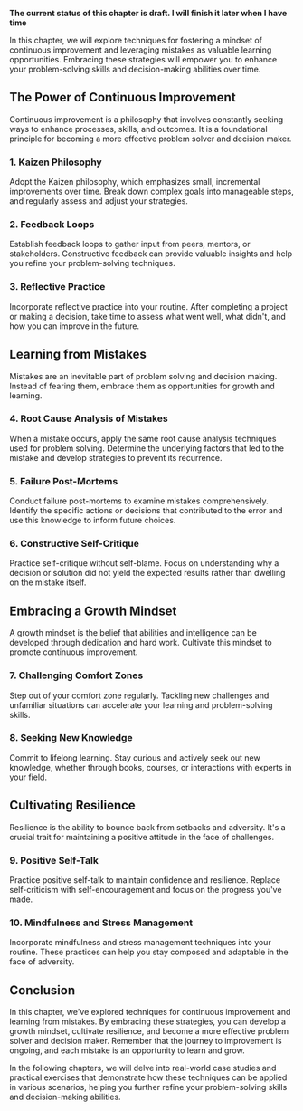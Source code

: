 **The current status of this chapter is draft. I will finish it later when I have time**

In this chapter, we will explore techniques for fostering a mindset of continuous improvement and leveraging mistakes as valuable learning opportunities. Embracing these strategies will empower you to enhance your problem-solving skills and decision-making abilities over time.

The Power of Continuous Improvement
-----------------------------------

Continuous improvement is a philosophy that involves constantly seeking ways to enhance processes, skills, and outcomes. It is a foundational principle for becoming a more effective problem solver and decision maker.

### 1. **Kaizen Philosophy**

Adopt the Kaizen philosophy, which emphasizes small, incremental improvements over time. Break down complex goals into manageable steps, and regularly assess and adjust your strategies.

### 2. **Feedback Loops**

Establish feedback loops to gather input from peers, mentors, or stakeholders. Constructive feedback can provide valuable insights and help you refine your problem-solving techniques.

### 3. **Reflective Practice**

Incorporate reflective practice into your routine. After completing a project or making a decision, take time to assess what went well, what didn't, and how you can improve in the future.

Learning from Mistakes
----------------------

Mistakes are an inevitable part of problem solving and decision making. Instead of fearing them, embrace them as opportunities for growth and learning.

### 4. **Root Cause Analysis of Mistakes**

When a mistake occurs, apply the same root cause analysis techniques used for problem solving. Determine the underlying factors that led to the mistake and develop strategies to prevent its recurrence.

### 5. **Failure Post-Mortems**

Conduct failure post-mortems to examine mistakes comprehensively. Identify the specific actions or decisions that contributed to the error and use this knowledge to inform future choices.

### 6. **Constructive Self-Critique**

Practice self-critique without self-blame. Focus on understanding why a decision or solution did not yield the expected results rather than dwelling on the mistake itself.

Embracing a Growth Mindset
--------------------------

A growth mindset is the belief that abilities and intelligence can be developed through dedication and hard work. Cultivate this mindset to promote continuous improvement.

### 7. **Challenging Comfort Zones**

Step out of your comfort zone regularly. Tackling new challenges and unfamiliar situations can accelerate your learning and problem-solving skills.

### 8. **Seeking New Knowledge**

Commit to lifelong learning. Stay curious and actively seek out new knowledge, whether through books, courses, or interactions with experts in your field.

Cultivating Resilience
----------------------

Resilience is the ability to bounce back from setbacks and adversity. It's a crucial trait for maintaining a positive attitude in the face of challenges.

### 9. **Positive Self-Talk**

Practice positive self-talk to maintain confidence and resilience. Replace self-criticism with self-encouragement and focus on the progress you've made.

### 10. **Mindfulness and Stress Management**

Incorporate mindfulness and stress management techniques into your routine. These practices can help you stay composed and adaptable in the face of adversity.

Conclusion
----------

In this chapter, we've explored techniques for continuous improvement and learning from mistakes. By embracing these strategies, you can develop a growth mindset, cultivate resilience, and become a more effective problem solver and decision maker. Remember that the journey to improvement is ongoing, and each mistake is an opportunity to learn and grow.

In the following chapters, we will delve into real-world case studies and practical exercises that demonstrate how these techniques can be applied in various scenarios, helping you further refine your problem-solving skills and decision-making abilities.
